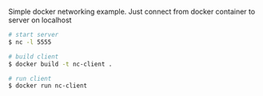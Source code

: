 Simple docker networking example. Just connect from docker container to server on localhost

```sh
# start server
$ nc -l 5555

# build client
$ docker build -t nc-client .

# run client
$ docker run nc-client
```
